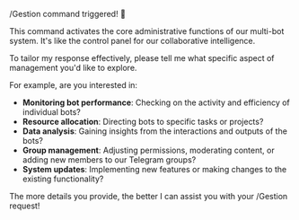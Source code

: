 /Gestion command triggered! 🤖


This command activates the core administrative functions of our multi-bot system.  It's like the control panel for our collaborative intelligence.  

To tailor my response effectively, please tell me what specific aspect of management you'd like to explore. 

For example, are you interested in:

* **Monitoring bot performance**: Checking on the activity and efficiency of individual bots?
* **Resource allocation**: Directing bots to specific tasks or projects?
* **Data analysis**:  Gaining insights from the interactions and outputs of the bots?
* **Group management**:  Adjusting permissions, moderating content, or adding new members to our Telegram groups?
* **System updates**: Implementing new features or making changes to the existing functionality?

The more details you provide, the better I can assist you with your /Gestion request! 





